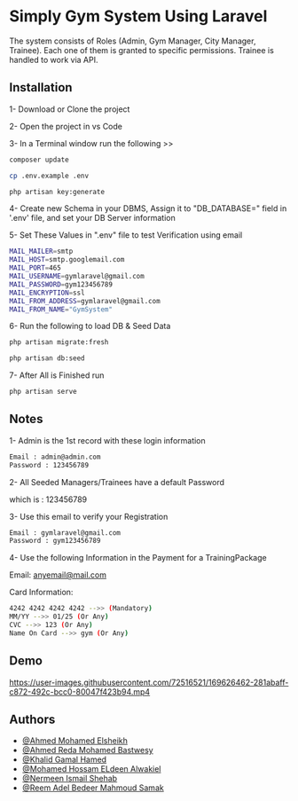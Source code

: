 
# Simply Gym System Using Laravel

The system consists of Roles (Admin, Gym Manager, City Manager, Trainee). Each one of them is granted to specific permissions. Trainee is handled to work via API.


## Installation
1- Download or Clone the project

2- Open the project in vs Code 

3- In a Terminal window run the following >>

```bash
composer update
```
```bash
cp .env.example .env
```
```bash
php artisan key:generate
```
4- Create new Schema in your DBMS, Assign it to "DB_DATABASE=" field in '.env' file, and set your DB Server information

5- Set These Values in ".env" file to test Verification using email
```bash
MAIL_MAILER=smtp
MAIL_HOST=smtp.googlemail.com
MAIL_PORT=465
MAIL_USERNAME=gymlaravel@gmail.com
MAIL_PASSWORD=gym123456789
MAIL_ENCRYPTION=ssl
MAIL_FROM_ADDRESS=gymlaravel@gmail.com
MAIL_FROM_NAME="GymSystem"
```

6- Run the following to load DB & Seed Data
```bash
php artisan migrate:fresh
```
```bash
php artisan db:seed
```
7- After All is Finished run
```bash
php artisan serve
```

## Notes
1- Admin is the 1st record with these login information
```bash
Email : admin@admin.com
Password : 123456789
```
2- All Seeded Managers/Trainees have a default Password

which is : 123456789

3- Use this email to verify your Registration
```bash
Email : gymlaravel@gmail.com
Password : gym123456789
```
4- Use the following Information in the Payment for a TrainingPackage

Email: anyemail@mail.com

Card Information:
```bash
4242 4242 4242 4242 -->> (Mandatory)
MM/YY -->> 01/25 (Or Any)
CVC -->> 123 (Or Any)
Name On Card -->> gym (Or Any)
```

## Demo
https://user-images.githubusercontent.com/72516521/169626462-281abaff-c872-492c-bcc0-80047f423b94.mp4

## Authors

- [@Ahmed Mohamed Elsheikh](https://github.com/AhmedElsheikh680)
- [@Ahmed Reda Mohamed Bastwesy](https://github.com/Ahmed-bastwesy)
- [@Khalid Gamal Hamed](https://github.com/khalidghanamy)
- [@Mohamed Hossam ELdeen Alwakiel](https://github.com/Mo7ammed7ossam)
- [@Nermeen Ismail Shehab](https://github.com/NermeenShehab)
- [@Reem Adel Bedeer Mahmoud Samak](https://github.com/reemadelsamak)

